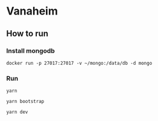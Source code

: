 # Vanaheim

## How to run

### Install mongodb

```
docker run -p 27017:27017 -v ~/mongo:/data/db -d mongo
```

### Run

```
yarn

yarn bootstrap

yarn dev
```
